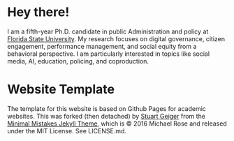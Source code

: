 # Hey there!
I am a fifth-year Ph.D. candidate in public Administration and policy at [Florida State University]((https://coss.fsu.edu/askew/)). My research focuses on digital governance, citizen engagement, performance management, and social equity from a behavioral perspective. I am particularly interested in topics like social media, AI, education, policing, and coproduction.

# Website Template
The template for this website is based on Github Pages for academic websites. This was forked (then detached) by [Stuart Geiger](https://github.com/staeiou) from the [Minimal Mistakes Jekyll Theme](https://mmistakes.github.io/minimal-mistakes/), which is © 2016 Michael Rose and released under the MIT License. See LICENSE.md.
